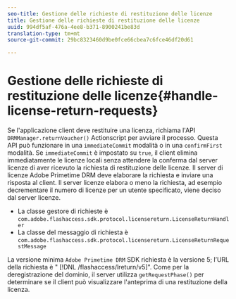 ```yaml
---
seo-title: Gestione delle richieste di restituzione delle licenze
title: Gestione delle richieste di restituzione delle licenze
uuid: 994df5af-476a-4ee8-b371-8900241be83d
translation-type: tm+mt
source-git-commit: 29bc8323460d9be0fce66cbea7c6fce46df20d61

---
```



# Gestione delle richieste di restituzione delle licenze{#handle-license-return-requests}

Se l&#39;applicazione client deve restituire una licenza, richiama l&#39;API `DRMManager.returnVoucher()` Actionscript per avviare il processo. Questa API può funzionare in una `immediateCommit` modalità o in una `confirmFirst` modalità. Se `immediateCommit` è impostato su `true`, il client elimina immediatamente le licenze locali senza attendere la conferma dal server licenze di aver ricevuto la richiesta di restituzione delle licenze. Il server di licenze Adobe Primetime DRM deve elaborare la richiesta e inviare una risposta al client. Il server licenze elabora o meno la richiesta, ad esempio decrementare il numero di licenze per un utente specificato, viene deciso dal server licenze.

* La classe gestore di richieste è `com.adobe.flashaccess.sdk.protocol.licensereturn.LicenseReturnHandler`
* La classe del messaggio di richiesta è `com.adobe.flashaccess.sdk.protocol.licensereturn.LicenseReturnRequestMessage`

La versione minima `Adobe Primetime DRM` SDK richiesta è la versione 5; l’URL della richiesta è &quot; [!DNL /flashaccess/lreturn/v5]&quot;. Come per la deregistrazione del dominio, il server utilizza `getRequestPhase()` per determinare se il client può visualizzare l&#39;anteprima di una restituzione della licenza.
